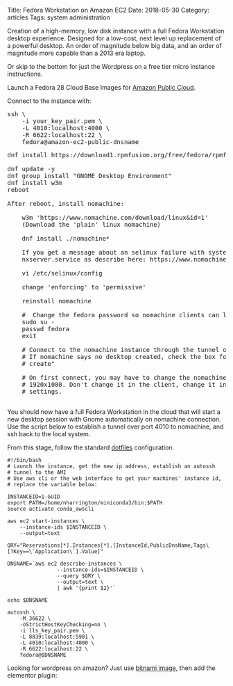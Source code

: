 Title: Fedora Workstation on Amazon EC2
Date:  2018-05-30
Category: articles
Tags: system administration

Creation of a high-memory, low disk instance with a full Fedora
Workstation desktop experience. Designed for a low-cost, next level up
replacement of a powerful desktop. An order of magnitude below big data,
and an order of magnitude more capable than a 2013 era laptop.

Or skip to the bottom for just the Wordpress on a free tier micro
instance instructions.

Launch a Fedora 28 Cloud Base Images for [Amazon Public
Cloud](https://alt.fedoraproject.org/cloud/).

Connect to the instance with:
<pre>
ssh \
    -i your_key_pair.pem \
    -L 4010:localhost:4000 \
    -R 6622:localhost:22 \
    fedora@amazon-ec2-public-dnsname
</pre>

<pre>
dnf install https://download1.rpmfusion.org/free/fedora/rpmfusion-free-release-$(rpm -E %fedora).noarch.rpm https://download1.rpmfusion.org/nonfree/fedora/rpmfusion-nonfree-release-$(rpm -E %fedora).noarch.rpm
    
dnf update -y
dnf group install "GNOME Desktop Environment"
dnf install w3m
reboot

After reboot, install nomachine:

    w3m 'https://www.nomachine.com/download/linux&id=1'
    (Download the 'plain' linux nomachine)

    dnf install ./nomachine*

    If you get a message about an selinux failure with systemd read from
    nxserver.service as describe here: https://www.nomachine.com/TR11N07360

    vi /etc/selinux/config

    change 'enforcing' to 'permissive'

    reinstall nomachine

    #  Change the fedora password so nomachine clients can login
    sudo su - 
    passwd fedora
    exit

    # Connect to the nomachine instance through the tunnel on port 4010
    # If nomachine says no desktop created, check the box for "Always
    # create"

    # On first connect, you may have to change the nomachine resolution to
    # 1920x1080. Don't change it in the client, change it in the nomachine
    # settings.

</pre>

You should now have a full Fedora Workstation in the cloud that will
start a new desktop session with Gnome automatically on nomachine
connection. Use the script below to establish a tunnel over port 4010 to
nomachine, and ssh back to the local system.

From this stage, follow the standard
[dotfiles](https://github.com/NathanHarrigton/dotfiles) configuration.

```
#!/bin/bash
# Launch the instance, get the new ip address, establish an autossh
# tunnel to the AMI
# Use aws cli or the web interface to get your machines' instance id,
# replace the variable below:

INSTANCEID=i-GUID
export PATH=/home/nharrington/miniconda3/bin:$PATH
source activate conda_awscli

aws ec2 start-instances \
    --instance-ids $INSTANCEID \
    --output=text

QRY="Reservations[*].Instances[*].[InstanceId,PublicDnsName,Tags\
[?Key==\`Application\`].Value]"

DNSNAME=`aws ec2 describe-instances \
                --instance-ids=$INSTANCEID \
                --query $QRY \
                --output=text \
                | awk '{print $2}'`

echo $DNSNAME

autossh \
    -M 36622 \
    -oStrictHostKeyChecking=no \
    -i lls_key_pair.pem \
    -L 8839:localhost:5901 \
    -L 4010:localhost:4000 \
    -R 6622:localhost:22 \
    fedora@$DNSNAME
```

Looking for wordpress on amazon? Just use [bitnami
image](https://aws.amazon.com/marketplace/pp/B00NN8Y43U?qid=1535236710075&sr=0-1&ref_=srh_res_product_title), then add the
elementor plugin:


